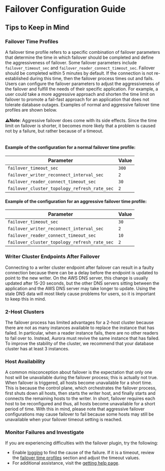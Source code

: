 # Failover Configuration Guide

## Tips to Keep in Mind

### Failover Time Profiles
A failover time profile refers to a specific combination of failover parameters that determine the time in which failover should be completed and define the aggressiveness of failover. Some failover parameters include `failover_timeout_sec` and `failover_reader_connect_timeout_sec`. Failover should be completed within 5 minutes by default. If the connection is not re-established during this time, then the failover process times out and fails. Users can configure the failover parameters to adjust the aggressiveness of the failover and fulfill the needs of their specific application. For example, a user could take a more aggressive approach and shorten the time limit on failover to promote a fail-fast approach for an application that does not tolerate database outages. Examples of normal and aggressive failover time profiles are shown below. 
<br><br>
**:warning:Note**: Aggressive failover does come with its side effects. Since the time limit on failover is shorter, it becomes more likely that a problem is caused not by a failure, but rather because of a timeout.
<br><br>
#### Example of the configuration for a normal failover time profile:
| Parameter                                    | Value |
|----------------------------------------------|-------|
| `failover_timeout_sec`                       | `300` |
| `failover_writer_reconnect_interval_sec`     | `2`   |
| `failover_reader_connect_timeout_sec`        | `30`  |
| `failover_cluster_topology_refresh_rate_sec` | `2`   |

#### Example of the configuration for an aggressive failover time profile:
| Parameter                                    | Value |
|----------------------------------------------|-------|
| `failover_timeout_sec`                       | `30`  |
| `failover_writer_reconnect_interval_sec`     | `2`   |
| `failover_reader_connect_timeout_sec`        | `10`  |
| `failover_cluster_topology_refresh_rate_sec` | `2`   |

### Writer Cluster Endpoints After Failover
Connecting to a writer cluster endpoint after failover can result in a faulty connection because there can be a delay before the endpoint is updated to point to the new writer. On the AWS DNS server, this change is usually updated after 15-20 seconds, but the other DNS servers sitting between the application and the AWS DNS server may take longer to update. Using the stale DNS data will most likely cause problems for users, so it is important to keep this in mind.

### 2-Host Clusters
The failover process has limited advantages for a 2-host cluster because there are not as many instances available to replace the instance that has failed. In particular, when a reader instance fails, there are no other readers to fail over to. Instead, Aurora must revive the same instance that has failed. To improve the stability of the cluster, we recommend that your database cluster has at least 3 instances.

### Host Availability
A common misconception about failover is the expectation that only one host will be unavailable during the failover process; this is actually not true. When failover is triggered, all hosts become unavailable for a short time. This is because the control plane, which orchestrates the failover process, first shuts down all hosts, then starts the writer host, and finally starts and connects the remaining hosts to the writer. In short, failover requires each host to be reconfigured and thus, all hosts become unavailable for a short period of time. With this in mind, please note that aggressive failover configurations may cause failover to fail because some hosts may still be unavailable when your failover timeout setting is reached.

### Monitor Failures and Investigate
If you are experiencing difficulties with the failover plugin, try the following:
- Enable [logging](../using-the-python-driver/UsingThePythonDriver.md#logging) to find the cause of the failure. If it is a timeout, review the [failover time profiles](#failover-time-profiles) section and adjust the timeout values.
- For additional assistance, visit the [getting help page](../../README.md#getting-help-and-opening-issues).

